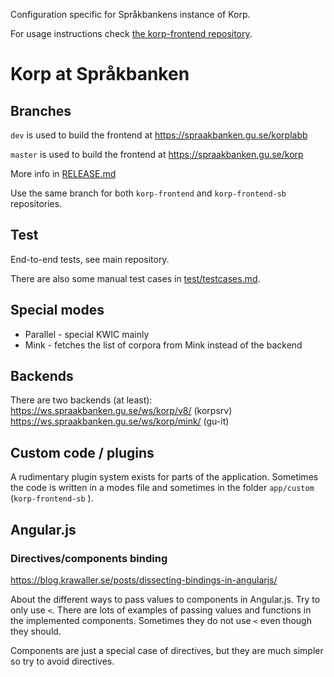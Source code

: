 Configuration specific for Språkbankens instance of Korp.

For usage instructions check [the korp-frontend repository](https://github.com/spraakbanken/korp-frontend#run_configjson).

# Korp at Språkbanken

## Branches

`dev` is used to build the frontend at https://spraakbanken.gu.se/korplabb

`master` is used to build the frontend at https://spraakbanken.gu.se/korp

More info in [RELEASE.md](./RELEASE.md)

Use the same branch for both `korp-frontend` and `korp-frontend-sb` repositories.

## Test

End-to-end tests, see main repository.

There are also some manual test cases in [test/testcases.md](./test/testcases.md).

## Special modes

- Parallel - special KWIC mainly
- Mink - fetches the list of corpora from Mink instead of the backend

## Backends

There are two backends (at least):
https://ws.spraakbanken.gu.se/ws/korp/v8/ (korpsrv)
https://ws.spraakbanken.gu.se/ws/korp/mink/ (gu-it)

## Custom code / plugins

A rudimentary plugin system exists for parts of the application. Sometimes the code is written in a modes file and sometimes in the folder `app/custom`  (`korp-frontend-sb` ).

## Angular.js

### Directives/components binding

https://blog.krawaller.se/posts/dissecting-bindings-in-angularjs/

About the different ways to pass values to components in Angular.js. Try to only use `<`. There are lots of examples of passing values and functions in the implemented components. Sometimes they do not use `<` even though they should.

Components are just a special case of directives, but they are much simpler so try to avoid directives.
